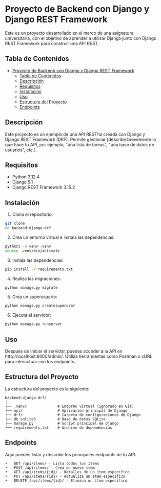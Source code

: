 # Proyecto de Backend con Django y Django REST Framework

Este es un proyecto desarrollado en el marco de una asignatura universitaria, con el objetivo de aprender a utilizar Django junto con Django REST Framework para construir una API REST.

## Tabla de Contenidos
- [Proyecto de Backend con Django y Django REST Framework](#proyecto-de-backend-con-django-y-django-rest-framework)
  - [Tabla de Contenidos](#tabla-de-contenidos)
  - [Descripción](#descripción)
  - [Requisitos](#requisitos)
  - [Instalación](#instalación)
  - [Uso](#uso)
  - [Estructura del Proyecto](#estructura-del-proyecto)
  - [Endpoints](#endpoints)

## Descripción
Este proyecto es un ejemplo de una API RESTful creada con Django y Django REST Framework (DRF). Permite gestionar [describe brevemente lo que hace tu API, por ejemplo, "una lista de tareas", "una base de datos de usuarios", etc.].

## Requisitos
- Python 3.12.4
- Django 5.1
- Django REST Framework 3.15.2

## Instalación
1. Clona el repositorio:
```bash
git clone 
cd backend-django-drf
```

2. Crea un entorno virtual e instala las dependencias:
```bash
python3 -m venv .venv
source .venv/bin/activate
```

3. Instala las dependencias:
```bash
pip install -r requirements.txt
```

4. Realiza las migraciones:
```bash
python manage.py migrate
```

5. Crea un superusuario:
```bash
python manage.py createsuperuser
```

6. Ejecuta el servidor:
```bash
python manage.py runserver
```

## Uso

Después de iniciar el servidor, puedes acceder a la API en http://localhost:8000/admin/. Utiliza herramientas como Postman o cURL para interactuar con los endpoints.

## Estructura del Proyecto

La estructura del proyecto es la siguiente:

```plaintext
backend-django-drf/
│
├── .venv/              # Entorno virtual (ignorado en Git)
├── api/                # Aplicación principal de Django
├── drf/                # Carpeta de configuraciones de Django
├── db.sqlite3          # Base de datos SQLite
├── manage.py           # Script principal de Django
└── requirements.txt    # Archivo de dependencias
```

## Endpoints

Aquí puedes listar y describir los principales endpoints de tu API.

	•	GET /api/items/ - Lista todos los ítems
	•	POST /api/items/ - Crea un nuevo ítem
	•	GET /api/items/{id}/ - Detalles de un ítem específico
	•	PUT /api/items/{id}/ - Actualiza un ítem específico
	•	DELETE /api/items/{id}/ - Elimina un ítem específico
